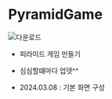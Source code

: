 # PyramidGame
![다운로드](https://github.com/JunyungLee/PyramidGame/assets/139120379/56c0f9be-ea14-4482-b0f7-fa8159d04e80)
 - 피라미드 게임 만들기
 - 심심할떄마다 업뎃^^

 - 2024.03.08 : 기본 화면 구성 
